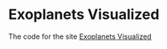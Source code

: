 # Exoplanets Visualized

The code for the site [Exoplanets Visualized](https://h-exoplanets.netlify.app/)
